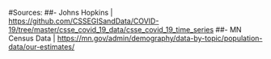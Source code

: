 #Sources:
##- Johns Hopkins |  https://github.com/CSSEGISandData/COVID-19/tree/master/csse_covid_19_data/csse_covid_19_time_series
##- MN Census Data | https://mn.gov/admin/demography/data-by-topic/population-data/our-estimates/
